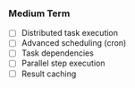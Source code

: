 ### Medium Term

- [ ] Distributed task execution
- [ ] Advanced scheduling (cron)
- [ ] Task dependencies
- [ ] Parallel step execution
- [ ] Result caching

